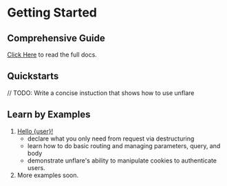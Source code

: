 # Getting Started

## Comprehensive Guide

[Click Here](./guide.md) to read the full docs.

## Quickstarts

// TODO: Write a concise instuction that shows how to use unflare

## Learn by Examples

1. [Hello {user}!](./examples/hello-user.md)
   - declare what you only need from request via destructuring
   - learn how to do basic routing and managing parameters, query, and body
   - demonstrate unflare's ability to manipulate cookies to authenticate users.
2. More examples soon.
